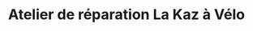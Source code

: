 ---
title: "Atelier de réparation La Kaz à Vélo"
url: /cayenne/atelier-de-reparation-la-kaz-a-velo/
shop: Fahrrad
---